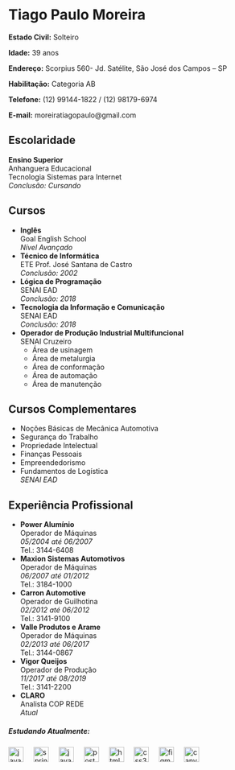 <!DOCTYPE html>
<html lang="pt-BR">
<head>
    <meta charset="UTF-8">
    <meta name="viewport" content="width=device-width, initial-scale=1.0">
</head>
<body>
   <h1>Tiago Paulo Moreira</h1>
    <p><strong>Estado Civil:</strong> Solteiro</p>
    <p><strong>Idade:</strong> 39 anos</p>
    <p><strong>Endereço:</strong> Scorpius 560- Jd. Satélite, São José dos Campos – SP</p>
    <p><strong>Habilitação:</strong> Categoria AB</p>
    <p><strong>Telefone:</strong> (12) 99144-1822 / (12) 98179-6974</p>
    <p><strong>E-mail:</strong> moreiratiagopaulo@gmail.com</p>

   <h2>Escolaridade</h2>
    <p><strong>Ensino Superior</strong><br>
    Anhanguera Educacional<br>
    Tecnologia Sistemas para Internet<br>
    <em>Conclusão: Cursando</em></p>

   <h2>Cursos</h2>
    <ul>
        <li><strong>Inglês</strong><br>
        Goal English School<br>
        <em>Nível Avançado</em></li>
        <li><strong>Técnico de Informática</strong><br>
        ETE Prof. José Santana de Castro<br>
        <em>Conclusão: 2002</em></li>
        <li><strong>Lógica de Programação</strong><br>
        SENAI EAD<br>
        <em>Conclusão: 2018</em></li>
        <li><strong>Tecnologia da Informação e Comunicação</strong><br>
        SENAI EAD<br>
        <em>Conclusão: 2018</em></li>
        <li><strong>Operador de Produção Industrial Multifuncional</strong><br>
        SENAI Cruzeiro<br>
        <ul>
            <li>Área de usinagem</li>
            <li>Área de metalurgia</li>
            <li>Área de conformação</li>
            <li>Área de automação</li>
            <li>Área de manutenção</li>
        </ul>
        </li>
    </ul>

  <h2>Cursos Complementares</h2>
    <ul>
        <li>Noções Básicas de Mecânica Automotiva</li>
        <li>Segurança do Trabalho</li>
        <li>Propriedade Intelectual</li>
        <li>Finanças Pessoais</li>
        <li>Empreendedorismo</li>
        <li>Fundamentos de Logística<br>
        <em>SENAI EAD</em></li>
    </ul>

  <h2>Experiência Profissional</h2>
    <ul>
        <li><strong>Power Alumínio</strong><br>
        Operador de Máquinas<br>
        <em>05/2004 até 06/2007</em><br>
        Tel.: 3144-6408</li>
        <li><strong>Maxion Sistemas Automotivos</strong><br>
        Operador de Máquinas<br>
        <em>06/2007 até 01/2012</em><br>
        Tel.: 3184-1000</li>
        <li><strong>Carron Automotive</strong><br>
        Operador de Guilhotina<br>
        <em>02/2012 até 06/2012</em><br>
        Tel.: 3141-9100</li>
        <li><strong>Valle Produtos e Arame</strong><br>
        Operador de Máquinas<br>
        <em>02/2013 até 06/2017</em><br>
        Tel.: 3144-0867</li>
         <li><strong>Vigor Queijos</strong><br>
        Operador de Produção<br>
        <em>11/2017 até 08/2019</em><br>
        Tel.: 3141-2200</li>
       <li><strong>CLARO </strong><br>
        Analista COP REDE<br>
        <em>Atual</em><br>
    </ul>
    <h5 align="left">Estudando Atualmente:</h5>

###

<div align="left">
  <img src="https://skillicons.dev/icons?i=java" height="30" alt="java logo"  />
  <img width="12" />
  <img src="https://skillicons.dev/icons?i=spring" height="30" alt="spring logo"  />
  <img width="12" />
  <img src="https://skillicons.dev/icons?i=js" height="30" alt="javascript logo"  />
  <img width="12" />
  <img src="https://cdn.jsdelivr.net/gh/devicons/devicon/icons/postgresql/postgresql-original.svg" height="30" alt="postgresql logo"  />
  <img width="12" />
  <img src="https://skillicons.dev/icons?i=html" height="30" alt="html5 logo"  />
  <img width="12" />
  <img src="https://skillicons.dev/icons?i=css" height="30" alt="css3 logo"  />
  <img width="12" />
  <img src="https://skillicons.dev/icons?i=figma" height="30" alt="figma logo"  />
  <img width="12" />
  <img src="https://cdn.simpleicons.org/canva/00C4CC" height="30" alt="canva logo"  />
</div>

</body>
</html>
